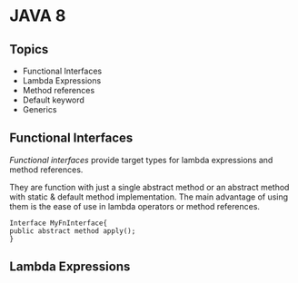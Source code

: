 # JAVA 8
## Topics

 - Functional Interfaces
 - Lambda Expressions
 - Method references
 - Default keyword
 - Generics 

## Functional Interfaces
_Functional interfaces_ provide target types for lambda expressions and method references.

They are function with just a single abstract method or an abstract method with static & default method implementation. The main advantage of using them is the ease of use in lambda operators or method references.

```
Interface MyFnInterface{
public abstract method apply();
}
```
## Lambda Expressions
<!--stackedit_data:
eyJoaXN0b3J5IjpbLTIwNDUzMzY5MDVdfQ==
-->